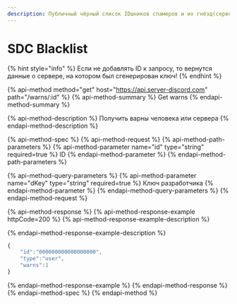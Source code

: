 ```yaml
---
description: Публичный чёрный список IDшников спамеров и их гнёзд(серверов).
---
```


# SDC Blacklist

{% hint style="info" %}
Если не добавлять ID к запросу, то вернутся данные о сервере, на котором был сгенерирован ключ!
{% endhint %}

{% api-method method="get" host="https://api.server-discord.com" path="/warns/:id" %}
{% api-method-summary %}
Get warns
{% endapi-method-summary %}

{% api-method-description %}
Получить варны человека или сервера
{% endapi-method-description %}

{% api-method-spec %}
{% api-method-request %}
{% api-method-path-parameters %}
{% api-method-parameter name="id" type="string" required=true %}
ID
{% endapi-method-parameter %}
{% endapi-method-path-parameters %}

{% api-method-query-parameters %}
{% api-method-parameter name="dKey" type="string" required=true %}
Ключ разработчика
{% endapi-method-parameter %}
{% endapi-method-query-parameters %}
{% endapi-method-request %}

{% api-method-response %}
{% api-method-response-example httpCode=200 %}
{% api-method-response-example-description %}

{% endapi-method-response-example-description %}

```javascript
{
    "id":"000000000000000000",
    "type":"user",
    "warns":1
}
```
{% endapi-method-response-example %}
{% endapi-method-response %}
{% endapi-method-spec %}
{% endapi-method %}



